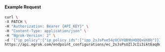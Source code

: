 <!-- Code generated for API Clients. DO NOT EDIT. -->

#### Example Request

```bash
curl \
-X PATCH \
-H "Authorization: Bearer {API_KEY}" \
-H "Content-Type: application/json" \
-H "Ngrok-Version: 2" \
-d '{"ip_policy":{"ip_policy_ids":["ipp_2sJsPxe54zUCUYQB9bHQQQxUX8b"]}}' \
https://api.ngrok.com/endpoint_configurations/ec_2sJsPsUZlJcIi3iktEaq0ouvQfa
```
